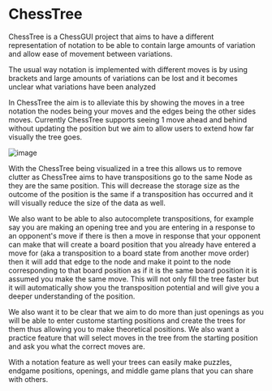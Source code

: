 # ChessTree

ChessTree is a ChessGUI project that aims to have a different representation of notation to be able to contain large amounts of variation and allow ease of movement between variations.  

The usual way notation is implemented with different moves is by using brackets and large amounts of variations can be lost and it becomes unclear what variations have been analyzed 

In ChessTree the aim is to alleviate this by showing the moves in a tree notation the nodes being your moves and the edges being the other sides moves. Currently ChessTree supports seeing 1 move ahead and behind without updating the position but we aim to allow users to extend how far visually the tree goes. 

![image](https://user-images.githubusercontent.com/43449969/219893673-bf52ff10-46ff-4fe3-99c0-ca5da67993db.png)


With the ChessTree being visualized in a tree this allows us to remove clutter as ChessTree aims to have transpositions go to the same Node as they are the same position. This will decrease the storage size as the outcome of the position is the same if a transposition has occurred and it will visually reduce the size of the data as well. 

We also want to be able to also autocomplete transpositions, for example say you are making an opening tree and you are entering in a response to an opponent's move if there is then a move in response that your opponent can make that will create a board position that you already have entered a move for (aka a transposition to a board state from another move order) then it will add that edge to the node and make it point to the node corresponding to that board position as if it is the same board position it is assumed you make the same move. This will not only fill the tree faster but it will automatically show you the transposition potential and will give you a deeper understanding of the position.

We also want it to be clear that we aim to do more than just openings  as you will be able to enter custome starting positions and create the trees for them thus allowing you to make theoretical positions. We also want a practice feature that will select moves in the tree from the starting position and ask you what the correct moves are. 

With a notation feature as well your trees can easily make puzzles, endgame positions, openings, and middle game plans that you can share with others. 
